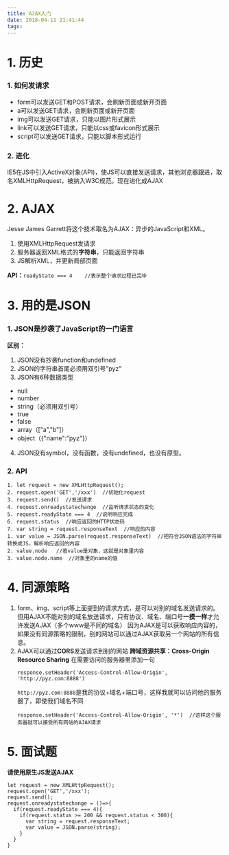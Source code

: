 ```yaml
---
title: AJAX入门
date: 2018-04-11 21:41:44
tags:
---
```

# 1. 历史
### 1. 如何发请求
- form可以发送GET和POST请求，会刷新页面或新开页面
- a可以发送GET请求，会刷新页面或新开页面
- img可以发送GET请求，只能以图片形式展示
- link可以发送GET请求，只能以css或favicon形式展示
- script可以发送GET请求，只能以脚本形式运行
### 2. 进化
IE5在JS中引入ActiveX对象(API)，使JS可以直接发送请求，其他浏览器跟进，取名XMLHttpRequest，被纳入W3C规范。现在进化成AJAX

# 2. AJAX
Jesse James Garrett将这个技术取名为AJAX：异步的JavaScript和XML。
1. 使用XMLHttpRequest发请求
2. 服务器返回XML格式的**字符串**，只能返回字符串
3. JS解析XML，并更新局部页面

**API：**`readyState === 4    //表示整个请求过程已完毕`

# 3. 用的是JSON
### 1. JSON是抄袭了JavaScript的一门语言
**区别：**
1. JSON没有抄袭function和undefined
2. JSON的字符串首尾必须用双引号"pyz" 
3. JSON有6种数据类型
- null
- number
- string（必须用双引号）
- true
- false
- array（["a","b"]）
- object（{"name":"pyz"}）
4. JSON没有symbol，没有函数，没有undefined，也没有原型。
### 2. API
```
1. let request = new XMLHttpRequest();
2. request.open('GET','/xxx')  //初始化request
3. request.send()  //发送请求
4. request.onreadystatechange  //监听请求状态的变化
5. request.readyState === 4  //说明响应完成
6. request.status  //响应返回的HTTP状态码
7. var string = request.responseText  //响应的内容
1. var value = JSON.parse(request.responseText)  //把符合JSON语法的字符串转换成JS，解析响应返回的内容
2. value.node   //若value是对象，这就是对象里内容
3. value.node.name  //对象里的name的值
```

# 4. 同源策略
1. form、img、script等上面提到的请求方式，是可以对别的域名发送请求的。
但用AJAX不能对别的域名放送请求，只有协议、域名、端口号**一摸一样**才允许发送AJAX（多个www是不同的域名）
因为AJAX是可以获取响应内容的，如果没有同源策略的限制，别的网站可以通过AJAX获取另一个网站的所有信息。
2. AJAX可以通过**CORS**发送请求到别的网站
**跨域资源共享：Cross-Origin Resource Sharing**
在需要访问的服务器里添加一句
    ```
    response.setHeader('Access-Control-Allow-Origin', 'http://pyz.com:8888')
    ```
    `http://pyz.com:8888`是我的协议+域名+端口号，这样我就可以访问他的服务器了，即使我们域名不同
    ```
    response.setHeader('Access-Control-Allow-Origin', '*')  //这样这个服务器就可以接受所有网站的AJAX请求
    ```
# 5. 面试题
**请使用原生JS发送AJAX**
```
let request = new XMLHttpRequest();
request.open('GET','/xxx');
request.send();
request.onreadystatechange = ()=>{
  if(request.readyState === 4){
    if(request.status >= 200 && request.status < 300){
      var string = request.responseText;
      var value = JSON.parse(string);
    }
  }
}
```